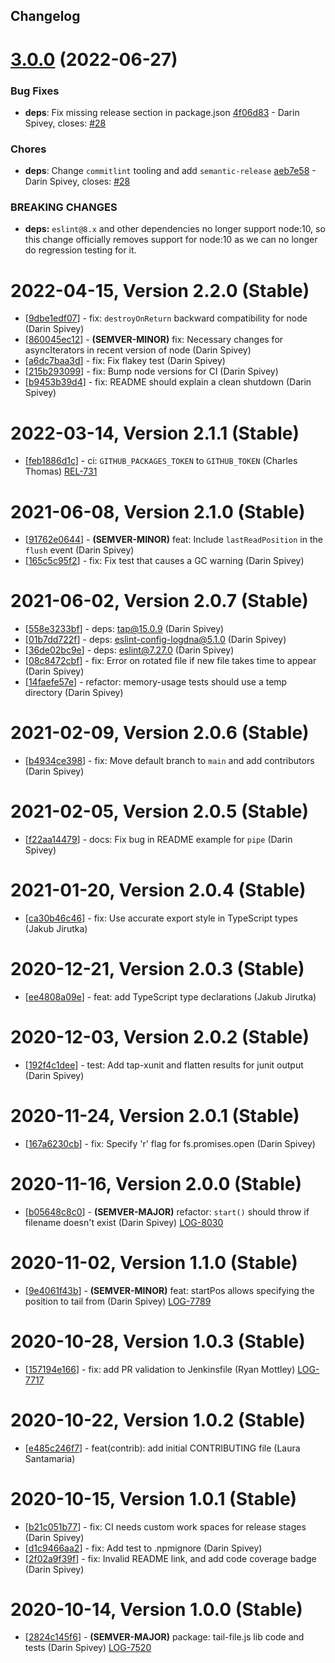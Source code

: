 ## Changelog

# [3.0.0](https://github.com/logdna/tail-file-node/compare/v2.2.0...v3.0.0) (2022-06-27)


### Bug Fixes

* **deps**: Fix missing release section in package.json [4f06d83](https://github.com/logdna/tail-file-node/commit/4f06d83bc5137cb8b56f539b8d33f2c48ab6f987) - Darin Spivey, closes: [#28](https://github.com/logdna/tail-file-node/issues/28)


### Chores

* **deps**: Change `commitlint` tooling and add `semantic-release` [aeb7e58](https://github.com/logdna/tail-file-node/commit/aeb7e584ff674d385df680b4b2c128b16692ea94) - Darin Spivey, closes: [#28](https://github.com/logdna/tail-file-node/issues/28)


### **BREAKING CHANGES**

* **deps:** `eslint@8.x` and other dependencies no longer support
node:10, so this change officially removes support for node:10 as
we can no longer do regression testing for it.

# 2022-04-15, Version 2.2.0 (Stable)

* [[9dbe1edf07](https://github.com/logdna/tail-file-node/commit/9dbe1edf07)] - fix: `destroyOnReturn` backward compatibility for node (Darin Spivey)
* [[860045ec12](https://github.com/logdna/tail-file-node/commit/860045ec12)] - **(SEMVER-MINOR)** fix: Necessary changes for asyncIterators in recent version of node (Darin Spivey)
* [[a6dc7baa3d](https://github.com/logdna/tail-file-node/commit/a6dc7baa3d)] - fix: Fix flakey test (Darin Spivey)
* [[215b293099](https://github.com/logdna/tail-file-node/commit/215b293099)] - fix: Bump node versions for CI (Darin Spivey)
* [[b9453b39d4](https://github.com/logdna/tail-file-node/commit/b9453b39d4)] - fix: README should explain a clean shutdown (Darin Spivey)

# 2022-03-14, Version 2.1.1 (Stable)

* [[feb1886d1c](https://github.com/logdna/tail-file-node/commit/feb1886d1c)] - ci: `GITHUB_PACKAGES_TOKEN` to `GITHUB_TOKEN` (Charles Thomas) [REL-731](https://logdna.atlassian.net/browse/REL-731)

# 2021-06-08, Version 2.1.0 (Stable)

* [[91762e0644](https://github.com/logdna/tail-file-node/commit/91762e0644)] - **(SEMVER-MINOR)** feat: Include `lastReadPosition` in the `flush` event (Darin Spivey)
* [[165c5c95f2](https://github.com/logdna/tail-file-node/commit/165c5c95f2)] - fix: Fix test that causes a GC warning (Darin Spivey)

# 2021-06-02, Version 2.0.7 (Stable)

* [[558e3233bf](https://github.com/logdna/tail-file-node/commit/558e3233bf)] - deps: tap@15.0.9 (Darin Spivey)
* [[01b7dd722f](https://github.com/logdna/tail-file-node/commit/01b7dd722f)] - deps: eslint-config-logdna@5.1.0 (Darin Spivey)
* [[36de02bc9e](https://github.com/logdna/tail-file-node/commit/36de02bc9e)] - deps: eslint@7.27.0 (Darin Spivey)
* [[08c8472cbf](https://github.com/logdna/tail-file-node/commit/08c8472cbf)] - fix: Error on rotated file if new file takes time to appear (Darin Spivey)
* [[14faefe57e](https://github.com/logdna/tail-file-node/commit/14faefe57e)] - refactor: memory-usage tests should use a temp directory (Darin Spivey)

# 2021-02-09, Version 2.0.6 (Stable)

* [[b4934ce398](https://github.com/logdna/tail-file-node/commit/b4934ce398)] - fix: Move default branch to `main` and add contributors (Darin Spivey)

# 2021-02-05, Version 2.0.5 (Stable)

* [[f22aa14479](https://github.com/logdna/tail-file-node/commit/f22aa14479)] - docs: Fix bug in README example for `pipe` (Darin Spivey)

# 2021-01-20, Version 2.0.4 (Stable)

* [[ca30b46c46](https://github.com/logdna/tail-file-node/commit/ca30b46c46)] - fix: Use accurate export style in TypeScript types (Jakub Jirutka)

# 2020-12-21, Version 2.0.3 (Stable)

* [[ee4808a09e](https://github.com/logdna/tail-file-node/commit/ee4808a09e)] - feat: add TypeScript type declarations (Jakub Jirutka)

# 2020-12-03, Version 2.0.2 (Stable)

* [[192f4c1dee](https://github.com/logdna/tail-file-node/commit/192f4c1dee)] - test: Add tap-xunit and flatten results for junit output (Darin Spivey)

# 2020-11-24, Version 2.0.1 (Stable)

* [[167a6230cb](https://github.com/logdna/tail-file-node/commit/167a6230cb)] - fix: Specify 'r' flag for fs.promises.open (Darin Spivey)

# 2020-11-16, Version 2.0.0 (Stable)

* [[b05648c8c0](https://github.com/logdna/tail-file-node/commit/b05648c8c0)] - **(SEMVER-MAJOR)** refactor: `start()` should throw if filename doesn't exist (Darin Spivey) [LOG-8030](https://logdna.atlassian.net/browse/LOG-8030)

# 2020-11-02, Version 1.1.0 (Stable)

* [[9e4061f43b](https://github.com/logdna/tail-file-node/commit/9e4061f43b)] - **(SEMVER-MINOR)** feat: startPos allows specifying the position to tail from (Darin Spivey) [LOG-7789](https://logdna.atlassian.net/browse/LOG-7789)

# 2020-10-28, Version 1.0.3 (Stable)

* [[157194e166](https://github.com/logdna/tail-file-node/commit/157194e166)] - fix: add PR validation to Jenkinsfile (Ryan Mottley) [LOG-7717](https://logdna.atlassian.net/browse/LOG-7717)

# 2020-10-22, Version 1.0.2 (Stable)

* [[e485c246f7](https://github.com/logdna/tail-file-node/commit/e485c246f7)] - feat(contrib): add initial CONTRIBUTING file (Laura Santamaria)

# 2020-10-15, Version 1.0.1 (Stable)

* [[b21c051b77](https://github.com/logdna/tail-file-node/commit/b21c051b77)] - fix: CI needs custom work spaces for release stages (Darin Spivey)
* [[d1c9466aa2](https://github.com/logdna/tail-file-node/commit/d1c9466aa2)] - fix: Add test to .npmignore (Darin Spivey)
* [[2f02a9f39f](https://github.com/logdna/tail-file-node/commit/2f02a9f39f)] - fix: Invalid README link, and add code coverage badge (Darin Spivey)

# 2020-10-14, Version 1.0.0 (Stable)

* [[2824c145f6](https://github.com/logdna/tail-file-node/commit/2824c145f6)] - **(SEMVER-MAJOR)** package: tail-file.js lib code and tests (Darin Spivey) [LOG-7520](https://logdna.atlassian.net/browse/LOG-7520)
